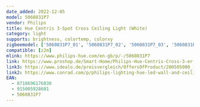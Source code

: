 ```yaml
---
date_added: 2022-12-05
model: 5060831P7
vendor: Philips
title: Hue Centris 3-Spot Cross Ceiling Light (White)
category: light
supports: brightness, colortemp, colorxy
zigbeemodel: ['5060831P7_01', '5060831P7_02', '5060831P7_03', '5060831P7_04']
compatible: [z2m]
mlink: https://www.philips-hue.com/en-gb/p/-/5060831P7
link: https://www.proshop.de/Smart-Home/Philips-Hue-Centris-Cross-3-er-Spots-57W-weiss/2859490
link3: https://www.idealo.de/preisvergleich/OffersOfProduct/200505000_-hue-white-and-color-ambiance-centris-cross-3er-deckenspot-bluetooth-weiss-5060831p7-philips.html
link2: https://www.conrad.com/p/philips-lighting-hue-led-wall-and-ceiling-light-5060831p7-centris-cross-gu10-built-in-led-421-w-2268890
EAN: 
  - 8718696176030
  - 915005928601
  - 5060831P7
---
```

